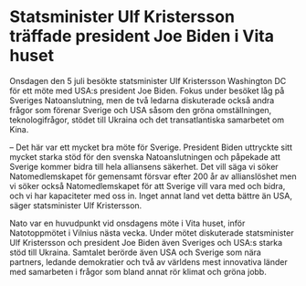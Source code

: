 # Statsminister Ulf Kristersson träffade president Joe Biden i Vita huset

Onsdagen den 5 juli besökte statsminister Ulf Kristersson Washington DC för ett möte med USA:s president Joe Biden. Fokus under besöket låg på Sveriges Natoanslutning, men de två ledarna diskuterade också andra frågor som förenar Sverige och USA såsom den gröna omställningen, teknologifrågor, stödet till Ukraina och det transatlantiska samarbetet om Kina.

– Det här var ett mycket bra möte för Sverige. President Biden uttryckte sitt mycket starka stöd för den svenska Natoanslutningen och påpekade att Sverige kommer bidra till hela alliansens säkerhet. Det vill säga vi söker Natomedlemskapet för gemensamt försvar efter 200 år av allianslöshet men vi söker också Natomedlemskapet för att Sverige vill vara med och bidra, och vi har kapaciteter med oss in. Inget annat land vet detta bättre än USA, säger statsminister Ulf Kristersson.

Nato var en huvudpunkt vid onsdagens möte i Vita huset, inför Natotoppmötet i Vilnius nästa vecka. Under mötet diskuterade statsminister Ulf Kristersson och president Joe Biden även Sveriges och USA:s starka stöd till Ukraina. Samtalet berörde även USA och Sverige som nära partners, ledande demokratier och två av världens mest innovativa länder med samarbeten i frågor som bland annat rör klimat och gröna jobb.
